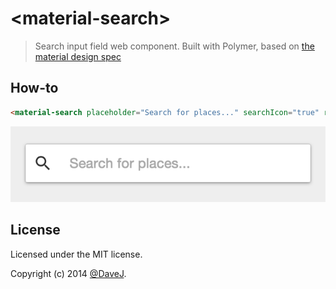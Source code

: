 # &lt;material-search&gt;

> Search input field web component. Built with Polymer, based on [the material design spec](http://www.google.com/design/spec/components/text-fields.html#text-fields-auto-complete-text-field)

## How-to
```html
<material-search placeholder="Search for places..." searchIcon="true" rounded="true" raised="true"></material-search>
```

![Example](screenshot.png)

## License
Licensed under the MIT license.

Copyright (c) 2014 [@DaveJ](http://twitter.com/DaveJ).
